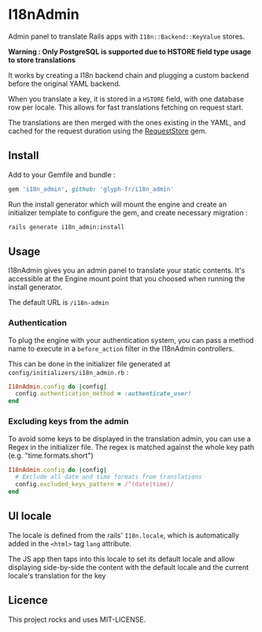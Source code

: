 # I18nAdmin

Admin panel to translate Rails apps with `I18n::Backend::KeyValue` stores.

**Warning : Only PostgreSQL is supported due to HSTORE field type usage to store translations**

It works by creating a I18n backend chain and plugging a custom backend before
the original YAML backend.

When you translate a key, it is stored in a `HSTORE` field, with one database
row per locale. This allows for fast translations fetching on request start.

The translations are then merged with the ones existing in the YAML, and cached
for the request duration using the
[RequestStore](https://github.com/steveklabnik/request_store) gem.

## Install

Add to your Gemfile and bundle :

```ruby
gem 'i18n_admin', github: 'glyph-fr/i18n_admin'
```

Run the install generator which will mount the engine and create an initializer
template to configure the gem, and create necessary migration :

```bash
rails generate i18n_admin:install
```

## Usage

I18nAdmin gives you an admin panel to translate your static contents.
It's accessible at the Engine mount point that you choosed when running
the install generator.

The default URL is `/i18n-admin`

### Authentication

To plug the engine with your authentication system, you can pass a method
name to execute in a `before_action` filter in the I18nAdmin controllers.

This can be done in the initializer file generated at
`config/initializers/i18n_admin.rb` :

```ruby
I18nAdmin.config do |config|
  config.authentication_method = :authenticate_user!
end
```

### Excluding keys from the admin

To avoid some keys to be displayed in the translation admin, you can use a
Regex in the initializer file. The regex is matched against the whole key path
(e.g. "time.formats.short")

```ruby
I18nAdmin.config do |config|
  # Exclude all date and time formats from translations
  config.excluded_keys_pattern = /^(date|time)/
end
```

## UI locale

The locale is defined from the rails' `I18n.locale`, which is automatically
added in the `<html>` tag `lang` attribute.

The JS app then taps into this locale to set its default locale and allow
displaying side-by-side the content with the default locale and the current
locale's translation for the key

## Licence

This project rocks and uses MIT-LICENSE.
